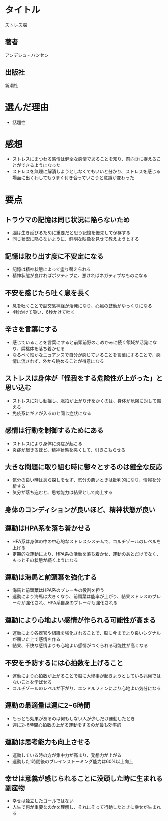 # タイトル
ストレス脳
## 著者
アンデシュ・ハンセン
## 出版社
新潮社

# 選んだ理由
- 話題性

# 感想
- ストレスにまつわる感情は健全な感情であることを知り、前向きに捉えることができるようになった
- ストレスを無理に解消しようとしなくてもいいと分かり、ストレスを感じる場面に出くわしてもうまく付き合っていこうと意識が変わった

# 要点
## トラウマの記憶は同じ状況に陥らないため
- 脳は生き延びるために重要だと思う記憶を優先して保存する
- 同じ状況に陥らないように、鮮明な映像を見せて教えようとする

## 記憶は取り出す度に不安定になる
- 記憶は精神状態によって塗り替えられる
- 精神状態が良ければポジティブに、悪ければネガティブなものになる

## 不安を感じたら吐く息を長く
- 息を吐くことで副交感神経が活発になり、心臓の鼓動がゆっくりになる
- 4秒かけて吸い、6秒かけて吐く

## 辛さを言葉にする
- 感じていることを言葉にすると前頭前野のこめかみに続く領域が活発になり、扁桃体を落ち着かせる
- なるべく細かなニュアンスで自分が感じていることを言葉にすることで、感情に流されず、外から眺めることが得意になる

## ストレスは身体が「怪我をする危険性が上がった」と思い込む
- ストレスに対し動揺し、脈拍が上がり汗をかくのは、身体が危険に対して備える
- 免疫系にギアが入るのと同じ症状になる

## 感情は行動を制御するためにある
- ストレスにより身体に炎症が起こる
- 炎症が起きるほど、精神状態を悪くして、引きこもらせる

## 大きな問題に取り組む時に鬱々とするのは健全な反応
- 気分の良い時はあら探しをせず、気分の悪いときは批判的になり、情報を分析する
- 気分が落ち込むと、思考能力は結果として向上する

## 身体のコンディションが良いほど、精神状態が良い

## 運動はHPA系を落ち着かせる
- HPA系は身体の中の中心的なストレスシステムで、コルチゾールのレベルを上げる
- 定期的な運動により、HPA系の活動を落ち着かせ、運動のあとだけでなく、もっとその状態が続くようになる

## 運動は海馬と前頭葉を強化する
- 海馬と前頭葉はHPA系のブレーキの役割を担う
- 運動により海馬は大きくなり、前頭葉は能率が上がり、結果ストレスのブレーキが強化され、HPA系自身のブレーキも強化される

## 運動により心地よい感情が作られる可能性が高まる
- 運動により各器官や組織を強化されることで、脳に今までより良いシグナルが届いた上で感情を作る
- 結果、不快な感情よりも心地よい感情がつくられる可能性が高くなる
  
## 不安を予防するには心拍数を上げること
- 運動により心拍数が上がることで脳に大惨事が起きようとしている兆候ではないことを学ばせる
- コルチゾールのレベルが下がり、エンドルフィンにより心地よい気分になる

## 運動の最適量は週に2~6時間
- もっとも効果があるのは何もしない人が少しだけ運動したとき
- 週に2~6時間心拍数の上がる運動をするのが最も効率的

## 運動は思考能力も向上させる
- 運動している時の方が集中力が高まり、発想力が上がる
- 運動した1時間後のブレインストーミング能力は60%以上向上

## 幸せは意義が感じられることに没頭した時に生まれる副産物
- 幸せは独立したゴールではない
- 人生で何が重要なのかを理解し、それにそって行動したときに幸せが生まれる

